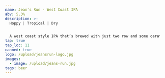 ```yaml
---
name: Jean’s Run - West Coast IPA
abv: 5.3%
description: >-
  Hoppy | Tropical | Dry


  A west coast style IPA that’s brewed with just two row and some carafoam then dry hopped with a lot of Mosaic and Citra. It’s tropical, dank and crushable.
tap: true
tap_loc: 11
canned: true
logo: /upload/jeansrun-logo.jpg
images:
  - image: /upload/jeans-run.jpg
tags: beer
---
```

